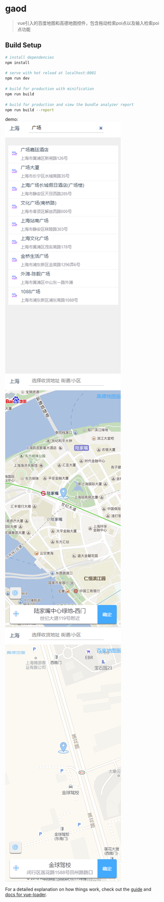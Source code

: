 # gaod

> vue引入的百度地图和高德地图控件，包含拖动检索poi点以及输入检索poi点功能

## Build Setup

``` bash
# install dependencies
npm install

# serve with hot reload at localhost:8081
npm run dev

# build for production with minification
npm run build

# build for production and view the bundle analyzer report
npm run build --report
```
demo:<Br/>
![image](https://github.com/DarylLi/vue-map/blob/master/src/assets/demo1.png)<Br/>
![image](https://github.com/DarylLi/vue-map/blob/master/src/assets/demo2.png)<Br/>
![image](https://github.com/DarylLi/vue-map/blob/master/src/assets/demo3.png)<Br/>

For a detailed explanation on how things work, check out the [guide](http://vuejs-templates.github.io/webpack/) and [docs for vue-loader](http://vuejs.github.io/vue-loader).
